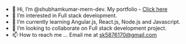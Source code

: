 - 👋 Hi, I’m @shubhamkumar-mern-dev. My portfolio - [Click here](https://shubhamkumar-mern-dev.github.io/my-portfolio.github.io/)
- 👀 I’m interested in Full stack development.
- 🌱 I’m currently learning Angular.js, React.js, Node.js and Javascript.
- 💞️ I’m looking to collaborate on Full stack development project.
- 📫 How to reach me ... Email me at sk5876170@gmail.com

<!---
shubhamkumar-mern-dev/shubhamkumar-mern-dev is a ✨ special ✨ repository because its `README.md` (this file) appears on your GitHub profile.
You can click the Preview link to take a look at your changes.
--->
